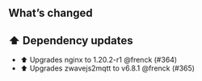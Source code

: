 ## What’s changed

## ⬆️ Dependency updates

- ⬆️ Upgrades nginx to 1.20.2-r1 @frenck (#364)
- ⬆️ Upgrades zwavejs2mqtt to v6.8.1 @frenck (#365)
